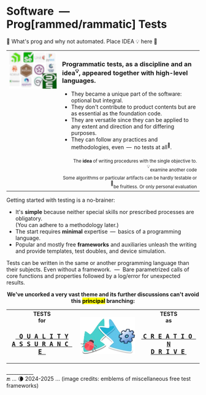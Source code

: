 # Software &nbsp;&mdash;&nbsp; Prog[rammed/rammatic] Tests

🐝 What's prog and why not automated. Place IDEA 💡 here 🚧 

<table><tr valign="top"><td><picture><img alt="&nbsp;Plenty of test frameworks" src="../../_rsc/_img/illus/tests/test_fw-emblems(blur).jpg" /></picture>
</td><td>
  
### Programmatic tests, as a discipline and an idea<sup>💡</sup>, appeared together with high-level languages.
  
+ They became a unique part of the software: optional but integral.
+ They don't contribute to product contents but are as essential as the foundation code.
+ They are versatile since they can be applied to any extent and direction and for differing purposes.
+ They can follow any practices and methodologies, even &thinsp;&mdash;&thinsp; no tests at all<sup>💫</sup>.

<div dir="rtl"><sub>.The <b>idea</b> of writing procedures with the single objective to examine another code</sub><sup>💡</sup></div>
<div dir="rtl"><sub>Some algorithms or particular artifacts can be hardly testable or be fruitless. Or only personal evaluation</sub><sup>💫</sup></div>
</td></tr></table>

Getting started with testing is a no-brainer:

+ It's **simple** because neither special skills nor prescribed processes are obligatory.\
(You can adhere to a methodology later.)
+ The start requires **minimal** expertise &thinsp;&mdash;&thinsp;  basics of a programming language.
+ Popular and mostly free **frameworks** and auxiliaries unleash the writing and provide templates, test doubles, and device simulation.

Tests can be written in the same or another programming language than their subjects. Even without a framework. &nbsp;&mdash;&nbsp; 
Bare parametrized calls of core functions and properties followed by a log/error for unexpected results.

<p align="center"><b>We've uncorked a very vast theme and its further discussions can't avoid this <mark>principal</mark> branching:</b></p>

<table align="center"><tr><td>
  <div align="center"><b>TESTS<br>for</b>
    <h3><a href="asQA/"><samp><ins>&nbsp;Q&thinsp;U&thinsp;A&thinsp;L&thinsp;I&thinsp;T&thinsp;Y<br />
    A&thinsp;S&thinsp;S&thinsp;U&thinsp;R&thinsp;A&thinsp;N&thinsp;C&thinsp;E&nbsp;</ins></samp></a></h3></div>
</td><td><picture><img alt="&nbsp;arrows down left and right" src="../../_rsc/_img/signs/arrows/arrows-overlay_bifurc-down-deco.png"/></picture></td><td>
  <div align="center"><b>TESTS<br />as</b><h3><a href="asDrive/"><b><ins>&nbsp;<samp>C&thinsp;R&thinsp;E&thinsp;A&thinsp;T&thinsp;I&thinsp;O&thinsp;N<br />
    D&thinsp;R&thinsp;I&thinsp;V&thinsp;E</samp>&nbsp;</ins></b></a></h3></div>
</td></tr></table>

\___________\
:end: ... 🌘 2024-2025 ... (image credits: emblems of miscellaneous free test frameworks)
